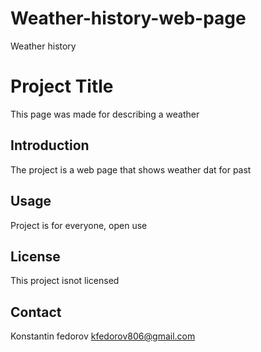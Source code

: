 # Weather-history-web-page
Weather history
# Project Title

This page was made for describing a weather

## Introduction

The project is a web page that shows weather dat for past

## Usage

Project is for everyone, open use



## License

This project isnot licensed


## Contact
Konstantin fedorov
kfedorov806@gmail.com
